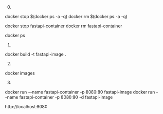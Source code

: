 0.
docker stop $(docker ps -a -q)
docker rm $(docker ps -a -q)

docker stop fastapi-container
docker rm fastapi-container

docker ps

1.
docker build -t fastapi-image .

2.
docker images

3.
docker run --name fastapi-container -p 8080:80 fastapi-image
docker run --name fastapi-container -p 8080:80 -d fastapi-image

http://localhost:8080
